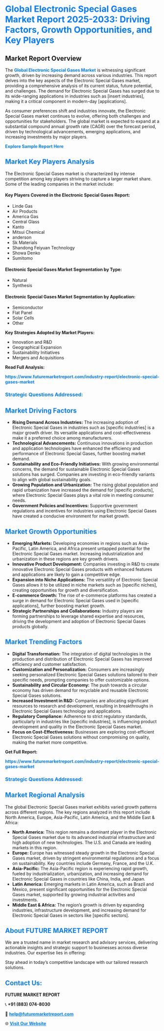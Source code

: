 <h1 style="color: #007BFF;">Global Electronic Special Gases Market Report 2025-2033: Driving Factors, Growth Opportunities, and Key Players</h1>

<section id="overview">
<h2>Market Report Overview</h2>
<p>The <a href="https://www.futuremarketreport.com/industry-report/electronic-special-gases-market" style="color: #007BFF; text-decoration: none;"><strong>Global Electronic Special Gases Market</strong></a> is witnessing significant growth, driven by increasing demand across various industries. This report delves into the key aspects of the Electronic Special Gases market, providing a comprehensive analysis of its current status, future potential, and challenges. The demand for Electronic Special Gases has surged due to its wide-ranging applications in industries such as [insert industries], making it a critical component in modern-day [applications].</p>
<p>As consumer preferences shift and industries innovate, the Electronic Special Gases market continues to evolve, offering both challenges and opportunities for stakeholders. The global market is expected to expand at a substantial compound annual growth rate (CAGR) over the forecast period, driven by technological advancements, emerging applications, and increasing investments by major players.</p>
</section>

<section id="overview">
<p><a href="https://www.futuremarketreport.com/request-sample/reportId=30768" style="color: #007BFF; text-decoration: none;"><strong>Explore Sample Report Here</strong></a></p>
</section>

<section id="key-players">
<h2 style="color: #007BFF;">Market Key Players Analysis</h2>
<p>The Electronic Special Gases market is characterized by intense competition among key players striving to capture a larger market share. Some of the leading companies in the market include:</p>
<h4>Key Players Covered in the Electronic Special Gases Report:</h4>
<ul><li>Linde Gas</li><li>Air Products</li><li>America Gas</li><li>Central Glass</li><li>Kanto</li><li>Mitsui Chemical</li><li>anderson</li><li>Sk Materials</li><li>Shandong Feiyuan Technology</li><li>Showa Denko</li><li>Sumitomo</li></ul>
<h4>Electronic Special Gases Market Segmentation by Type:</h4>
<ul><li>Natural</li><li>Synthesis</li></ul>

<h4>Electronic Special Gases Market Segmentation by Application:</h4>
<ul><li>Semiconductor</li><li>Flat Panel</li><li>Solar Cells</li><li>Other</li></ul>
<p><strong>Key Strategies Adopted by Market Players:</strong></p>
<ul>
<li>Innovation and R&D</li>
<li>Geographical Expansion</li>
<li>Sustainability Initiatives</li>
<li>Mergers and Acquisitions</li>
</ul>
</section>

<section>
<p><strong>Read Full Analysis: </strong></p><a href="https://www.futuremarketreport.com/industry-report/electronic-special-gases-market" style="color: #007BFF; text-decoration: none;"><strong>https://www.futuremarketreport.com/industry-report/electronic-special-gases-market</strong></a>
<h3 style="color: #007BFF;">Strategic Questions Addressed:</h3>
</section>

<section id="driving-factors">
<h2 style="color: #007BFF;">Market Driving Factors</h2>
<ul>
<li><strong>Rising Demand Across Industries:</strong> The increasing adoption of Electronic Special Gases in industries such as [specific industries] is a major growth driver. Its versatile applications and cost-effectiveness make it a preferred choice among manufacturers.</li>
<li><strong>Technological Advancements:</strong> Continuous innovations in production and application technologies have enhanced the efficiency and performance of Electronic Special Gases, further boosting market demand.</li>
<li><strong>Sustainability and Eco-Friendly Initiatives:</strong> With growing environmental concerns, the demand for sustainable Electronic Special Gases solutions has surged. Companies are investing in eco-friendly variants to align with global sustainability goals.</li>
<li><strong>Growing Population and Urbanization:</strong> The rising global population and rapid urbanization have increased the demand for [specific products], where Electronic Special Gases plays a vital role in meeting consumer needs.</li>
<li><strong>Government Policies and Incentives:</strong> Supportive government regulations and incentives for industries using Electronic Special Gases have created a conducive environment for market growth.</li>
</ul>
</section>

<section id="growth-opportunities">
<h2 style="color: #007BFF;">Market Growth Opportunities</h2>
<ul>
<li><strong>Emerging Markets:</strong> Developing economies in regions such as Asia-Pacific, Latin America, and Africa present untapped potential for the Electronic Special Gases market. Increasing industrialization and urbanization in these regions are key growth drivers.</li>
<li><strong>Innovative Product Development:</strong> Companies investing in R&D to create innovative Electronic Special Gases products with enhanced features and applications are likely to gain a competitive edge.</li>
<li><strong>Expansion into Niche Applications:</strong> The versatility of Electronic Special Gases allows it to be utilized in niche markets such as [specific niches], creating opportunities for growth and diversification.</li>
<li><strong>E-commerce Growth:</strong> The rise of e-commerce platforms has created a surge in demand for Electronic Special Gases used in [specific applications], further boosting market growth.</li>
<li><strong>Strategic Partnerships and Collaborations:</strong> Industry players are forming partnerships to leverage shared expertise and resources, driving the development and adoption of Electronic Special Gases products globally.</li>
</ul>
</section>

<section id="trending-factors">
<h2 style="color: #007BFF;">Market Trending Factors</h2>
<ul>
<li><strong>Digital Transformation:</strong> The integration of digital technologies in the production and distribution of Electronic Special Gases has improved efficiency and customer satisfaction.</li>
<li><strong>Customization and Personalization:</strong> Consumers are increasingly seeking personalized Electronic Special Gases solutions tailored to their specific needs, prompting companies to offer customizable options.</li>
<li><strong>Sustainability and Circular Economy:</strong> The push towards a circular economy has driven demand for recyclable and reusable Electronic Special Gases solutions.</li>
<li><strong>Increased Investment in R&D:</strong> Companies are allocating significant resources to research and development, resulting in breakthroughs in Electronic Special Gases technology and applications.</li>
<li><strong>Regulatory Compliance:</strong> Adherence to strict regulatory standards, particularly in industries like [specific industries], is influencing product development and quality in the Electronic Special Gases market.</li>
<li><strong>Focus on Cost-Effectiveness:</strong> Businesses are exploring cost-efficient Electronic Special Gases solutions without compromising on quality, making the market more competitive.</li>
</ul>
</section>

<section>
<p><strong>Get Full Report: </strong></p><a href="https://www.futuremarketreport.com/industry-report/electronic-special-gases-market" style="color: #007BFF; text-decoration: none;"><strong>https://www.futuremarketreport.com/industry-report/electronic-special-gases-market</strong></a>
<h3 style="color: #007BFF;">Strategic Questions Addressed:</h3>
</section>


<section id="regional-analysis">
<h2 style="color: #007BFF;">Market Regional Analysis</h2>
<p>The global Electronic Special Gases market exhibits varied growth patterns across different regions. The key regions analyzed in this report include North America, Europe, Asia-Pacific, Latin America, and the Middle East & Africa:</p>
<ul>
<li><strong>North America:</strong> This region remains a dominant player in the Electronic Special Gases market due to its advanced industrial infrastructure and high adoption of new technologies. The U.S. and Canada are leading markets in this region.</li>
<li><strong>Europe:</strong> Europe has witnessed steady growth in the Electronic Special Gases market, driven by stringent environmental regulations and a focus on sustainability. Key countries include Germany, France, and the U.K.</li>
<li><strong>Asia-Pacific:</strong> The Asia-Pacific region is experiencing rapid growth, fueled by industrialization, urbanization, and increasing demand for Electronic Special Gases in countries like China, India, and Japan.</li>
<li><strong>Latin America:</strong> Emerging markets in Latin America, such as Brazil and Mexico, present significant opportunities for the Electronic Special Gases market, supported by growing industrial activities and investments.</li>
<li><strong>Middle East & Africa:</strong> The region’s growth is driven by expanding industries, infrastructure development, and increasing demand for Electronic Special Gases in sectors like [specific sectors].</li>
</ul>
</section>

<footer>
<h2 style="color: #007BFF;">About FUTURE MARKET REPORT</h2>
<p>We are a trusted name in market research and advisory services, delivering actionable insights and strategic support to businesses across diverse industries. Our expertise lies in offering:</p>

<p>Stay ahead in today’s competitive landscape with our tailored research solutions.</p>

<h2 style="color: #007BFF;">Contact Us:</h2>
<p><strong>FUTURE MARKET REPORT</strong></p>
<p>📞 <strong>+91 (883) 074-8030</strong></p>
<p>📧 <strong><a href="mailto:help@futuremarketreport.com" style="color: #007BFF;">help@futuremarketreport.com</a></strong></p>
<p>🌐 <strong><a href="https://www.futuremarketreport.com/" style="color: #007BFF;">Visit Our Website</a></strong></p>
</footer>